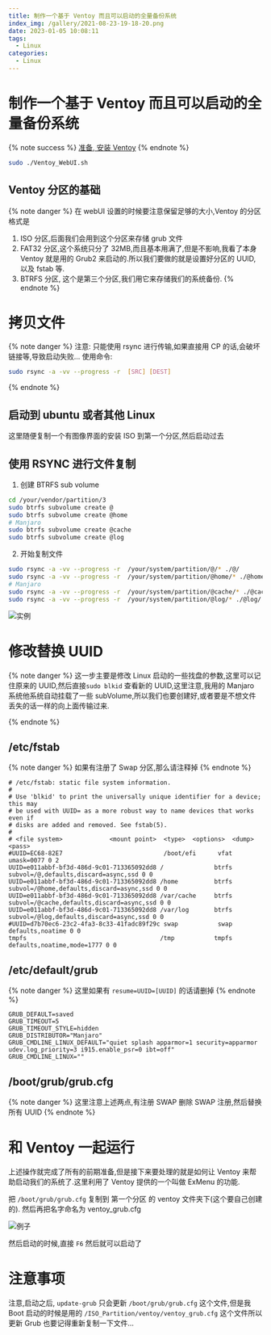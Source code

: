 ```yaml
---
title: 制作一个基于 Ventoy 而且可以启动的全量备份系统
index_img: /gallery/2021-08-23-19-18-20.png
date: 2023-01-05 10:08:11
tags:
  - Linux
categories:
  - Linux
---
```


# 制作一个基于 Ventoy 而且可以启动的全量备份系统

{% note success %}
[准备, 安装 Ventoy](https://www.ventoy.net/cn/)
{% endnote %}

```bash
sudo ./Ventoy_WebUI.sh
```

## Ventoy 分区的基础

{% note danger %}
在 webUI 设置的时候要注意保留足够的大小,Ventoy 的分区格式是

1. ISO 分区,后面我们会用到这个分区来存储 grub 文件
2. FAT32 分区,这个系统只分了 32MB,而且基本用满了,但是不影响,我看了本身 Ventoy 就是用的 Grub2 来启动的.所以我们要做的就是设置好分区的 UUID,以及 fstab 等.
3. BTRFS 分区, 这个是第三个分区,我们用它来存储我们的系统备份.
   {% endnote %}

# 拷贝文件

{% note danger %}
注意: 只能使用 rsync 进行传输,如果直接用 CP 的话,会破坏链接等,导致启动失败...
使用命令:

```bash
sudo rsync -a -vv --progress -r  [SRC] [DEST]
```

{% endnote %}

## 启动到 ubuntu 或者其他 Linux

这里随便复制一个有图像界面的安装 ISO 到第一个分区,然后启动过去

## 使用 RSYNC 进行文件复制

1. 创建 BTRFS sub volume

```bash
cd /your/vendor/partition/3
sudo btrfs subvolume create @
sudo btrfs subvolume create @home
# Manjaro
sudo btrfs subvolume create @cache
sudo btrfs subvolume create @log
```

2. 开始复制文件

```bash
sudo rsync -a -vv --progress -r  /your/system/partition/@/* ./@/
sudo rsync -a -vv --progress -r  /your/system/partition/@home/* ./@home/
# Manjaro
sudo rsync -a -vv --progress -r  /your/system/partition/@cache/* ./@cache/
sudo rsync -a -vv --progress -r  /your/system/partition/@log/* ./@log/
```

![实例](/gallery/2023-01-05-10-23-21.png)

# 修改替换 UUID

{% note danger %}
这一步主要是修改 Linux 启动的一些找盘的参数,这里可以记住原来的 UUID,然后直接`sudo blkid` 查看新的 UUID,这里注意,我用的 Manjaro 系统他系统自动挂载了一些 subVolume,所以我们也要创建好,或者要是不想文件丢失的话一样的向上面传输过来.

{% endnote %}

## /etc/fstab

{% note danger %}
如果有注册了 Swap 分区,那么请注释掉
{% endnote %}

```vim
# /etc/fstab: static file system information.
#
# Use 'blkid' to print the universally unique identifier for a device; this may
# be used with UUID= as a more robust way to name devices that works even if
# disks are added and removed. See fstab(5).
#
# <file system>             <mount point>  <type>  <options>  <dump>  <pass>
#UUID=EC68-82E7                            /boot/efi      vfat    umask=0077 0 2
UUID=e011abbf-bf3d-486d-9c01-713365092dd8 /              btrfs   subvol=/@,defaults,discard=async,ssd 0 0
UUID=e011abbf-bf3d-486d-9c01-713365092dd8 /home          btrfs   subvol=/@home,defaults,discard=async,ssd 0 0
UUID=e011abbf-bf3d-486d-9c01-713365092dd8 /var/cache     btrfs   subvol=/@cache,defaults,discard=async,ssd 0 0
UUID=e011abbf-bf3d-486d-9c01-713365092dd8 /var/log       btrfs   subvol=/@log,defaults,discard=async,ssd 0 0
#UUID=d7b70ec6-23c2-4fa3-8c33-41fadc89f29c swap           swap    defaults,noatime 0 0
tmpfs                                     /tmp           tmpfs   defaults,noatime,mode=1777 0 0
```

## /etc/default/grub

{% note danger %}
这里如果有 `resume=UUID=[UUID]` 的话请删掉
{% endnote %}

```vim
GRUB_DEFAULT=saved
GRUB_TIMEOUT=5
GRUB_TIMEOUT_STYLE=hidden
GRUB_DISTRIBUTOR="Manjaro"
GRUB_CMDLINE_LINUX_DEFAULT="quiet splash apparmor=1 security=apparmor udev.log_priority=3 i915.enable_psr=0 ibt=off"
GRUB_CMDLINE_LINUX=""
```

## /boot/grub/grub.cfg

{% note danger %}
这里注意上述两点,有注册 SWAP 删除 SWAP 注册,然后替换所有 UUID
{% endnote %}

# 和 Ventoy 一起运行

上述操作就完成了所有的前期准备,但是接下来要处理的就是如何让 Ventoy 来帮助启动我们的系统了.这里利用了 Ventoy 提供的一个叫做 ExMenu 的功能.

把 `/boot/grub/grub.cfg` 复制到 第一个分区 的 ventoy 文件夹下(这个要自己创建的). 然后再把名字命名为 ventoy_grub.cfg

![例子](/gallery/2023-01-05-10-28-57.png)

然后启动的时候,直接 `F6` 然后就可以启动了

# 注意事项

注意,启动之后, `update-grub` 只会更新 `/boot/grub/grub.cfg` 这个文件,但是我 Boot 启动的时候是用的 `/ISO_Partition/ventoy/ventoy_grub.cfg` 这个文件所以更新 Grub 也要记得重新复制一下文件...
